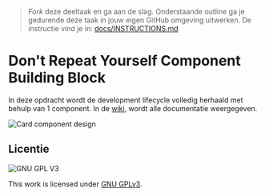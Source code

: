 > _Fork_ deze deeltaak en ga aan de slag. 
Onderstaande outline ga je gedurende deze taak in jouw eigen GitHub omgeving uitwerken. 
De instructie vind je in: [docs/INSTRUCTIONS.md](docs/INSTRUCTIONS.md)

# Don't Repeat Yourself Component Building Block
In deze opdracht wordt de development lifecycle volledig herhaald met behulp van 1 component. In de [wiki](https://github.com/JustinLung/do-not-repeat-yourself-component-building-block/wiki), wordt alle documentatie weergegeven.

![Card component design](https://user-images.githubusercontent.com/34651215/204229153-ed0a0337-3ba2-4aed-b283-4db3003335a7.png)

## Licentie

![GNU GPL V3](https://www.gnu.org/graphics/gplv3-127x51.png)

This work is licensed under [GNU GPLv3](./LICENSE).
